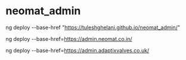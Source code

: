 # neomat_admin
ng deploy --base-href "https://tuleshghelani.github.io/neomat_admin/" 

ng deploy --base-href=https://admin.neomat.co.in/ 

ng deploy --base-href=https://admin.adaptixvalves.co.uk/